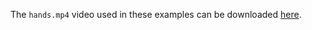 The `hands.mp4` video used in these examples can be downloaded [here](http://christopherbaker.net/dropbox/hands.mp4).

